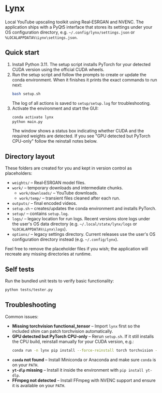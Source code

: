 # Lynx

Local YouTube upscaling toolkit using Real‑ESRGAN and NVENC.  The
application ships with a PyQt5 interface that stores its settings under your
OS configuration directory, e.g. `~/.config/lynx/settings.json` or
`%LOCALAPPDATA%\Lynx\settings.json`.

## Quick start

1. Install Python 3.11. The setup script installs PyTorch for your detected CUDA
   version using the official CUDA wheels.
2. Run the setup script and follow the prompts to create or update the conda environment.  When it finishes it prints the exact commands to run next:
   ```bash
   bash setup.sh
   ```
   The log of all actions is saved to `setup/setup.log` for troubleshooting.
3. Activate the environment and start the GUI:
   ```bash
   conda activate lynx
   python main.py
   ```
   The window shows a status box indicating whether CUDA and the required weights are detected. If you see "GPU detected but PyTorch CPU-only" follow the reinstall notes below.

## Directory layout

These folders are created for you and kept in version control as placeholders:

- `weights/` – Real‑ESRGAN model files.
- `work/` – temporary downloads and intermediate chunks.
  - `work/downloads/` – YouTube downloads.
  - `work/temp/` – transient files cleaned after each run.
- `outputs/` – final encoded videos.
- `setup.sh` – creates/updates the conda environment and installs PyTorch.
- `setup/` – contains `setup.log`.
- `logs/` – legacy location for run logs. Recent versions store logs under
  the user's OS data directory (e.g. `~/.local/state/lynx/logs` or
  `%LOCALAPPDATA%\Lynx\logs`).
- `options/` – legacy settings directory. Current releases use the user's OS
  configuration directory instead (e.g. `~/.config/lynx`).

Feel free to remove the placeholder files if you wish; the application will recreate any missing directories at runtime.

## Self tests

Run the bundled unit tests to verify basic functionality:

```bash
python tests/tester.py
```

## Troubleshooting

Common issues:

- **Missing torchvision functional_tensor** – Import ``lynx`` first so the included
  shim can patch torchvision automatically.
- **GPU detected but PyTorch CPU-only** – Rerun ``setup.sh``. If it still installs
  the CPU build, reinstall manually for your CUDA version, e.g.:
  ```bash
  conda run -n lynx pip install --force-reinstall torch torchvision --index-url https://download.pytorch.org/whl/cu118
  ```
- **`conda` not found** – Install Miniconda or Anaconda and make sure ``conda``
  is on your ``PATH``.
- **`yt-dlp` missing** – Install it inside the environment with
  ``pip install yt-dlp``.
- **FFmpeg not detected** – Install FFmpeg with NVENC support and ensure it is
  available on your ``PATH``.
